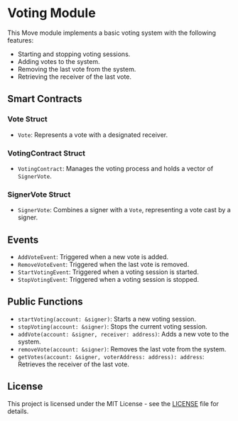 # Voting Module

This Move module implements a basic voting system with the following features:

- Starting and stopping voting sessions.
- Adding votes to the system.
- Removing the last vote from the system.
- Retrieving the receiver of the last vote.

## Smart Contracts

### Vote Struct
- `Vote`: Represents a vote with a designated receiver.

### VotingContract Struct
- `VotingContract`: Manages the voting process and holds a vector of `SignerVote`.

### SignerVote Struct
- `SignerVote`: Combines a signer with a `Vote`, representing a vote cast by a signer.

## Events

- `AddVoteEvent`: Triggered when a new vote is added.
- `RemoveVoteEvent`: Triggered when the last vote is removed.
- `StartVotingEvent`: Triggered when a voting session is started.
- `StopVotingEvent`: Triggered when a voting session is stopped.

## Public Functions

- `startVoting(account: &signer)`: Starts a new voting session.
- `stopVoting(account: &signer)`: Stops the current voting session.
- `addVote(account: &signer, receiver: address)`: Adds a new vote to the system.
- `removeVote(account: &signer)`: Removes the last vote from the system.
- `getVotes(account: &signer, voterAddress: address): address`: Retrieves the receiver of the last vote.

## License

This project is licensed under the MIT License - see the [LICENSE](LICENSE) file for details.
